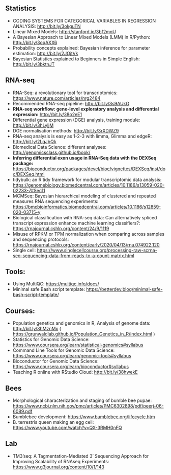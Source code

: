 ## Statistics
* CODING SYSTEMS FOR CATEGORICAL VARIABLES IN REGRESSION ANALYSIS: http://bit.ly/3okguTN
* Linear Mixed Models: http://stanford.io/3bf2mqU
* A Bayesian Approach to Linear Mixed Models (LMM) in R/Python: http://bit.ly/3oqAXX6
* Probability concepts explained: Bayesian inference for parameter estimation: http://bit.ly/2JOjtVk
* Bayesian Statistics explained to Beginners in Simple English: http://bit.ly/3bktnJT

## RNA-seq
* RNA-Seq: a revolutionary tool for transcriptomics: https://www.nature.com/articles/nrg2484
* Recommended RNA-seq pipeline: http://bit.ly/3s9AUkG
* **RNA-seq workflow: gene-level exploratory analysis and differential expression:** http://bit.ly/38o2eE1
* Differential gene expression (DGE) analysis, training module: http://bit.ly/3hLyljM
* DGE normalisation methods: http://bit.ly/3rXDWZ9
* RNA-seq analysis is easy as 1-2-3 with limma, Glimma and edgeR: http://bit.ly/2LqJbQk
* Biomedical Data Science: different analyses: http://genomicsclass.github.io/book/
* **Inferring differential exon usage in RNA-Seq data with the DEXSeq package:** https://bioconductor.org/packages/devel/bioc/vignettes/DEXSeq/inst/doc/DEXSeq.html
* tidybulk: an R tidy framework for modular transcriptomic data analysis: https://genomebiology.biomedcentral.com/articles/10.1186/s13059-020-02233-7#Sec11
* MCMSeq: Bayesian hierarchical modeling of clustered and repeated measures RNA sequencing experiments: https://bmcbioinformatics.biomedcentral.com/articles/10.1186/s12859-020-03715-y
* Biological classification with RNA-seq data: Can alternatively spliced transcript expression enhance machine learning classifiers?: https://rnajournal.cshlp.org/content/24/9/1119
* Misuse of RPKM or TPM normalization when comparing across samples and sequencing protocols: https://rnajournal.cshlp.org/content/early/2020/04/13/rna.074922.120
* Single cell: https://www.singlecellcourse.org/processing-raw-scrna-seq-sequencing-data-from-reads-to-a-count-matrix.html 

## Tools: 
* Using MultiQC: https://multiqc.info/docs/
* Minimal safe Bash script template: https://betterdev.blog/minimal-safe-bash-script-template/ 

## Courses:
* Population genetics and genomics in R, Analysis of genome data: http://bit.ly/3hMznMx ( https://grunwaldlab.github.io/Population_Genetics_in_R/index.html )
* Statistics for Genomic Data Science: https://www.coursera.org/learn/statistical-genomics#syllabus
* Command Line Tools for Genomic Data Science: https://www.coursera.org/learn/genomic-tools#syllabus
* Bioconductor for Genomic Data Science: https://www.coursera.org/learn/bioconductor#syllabus
* Teaching R online with RStudio Cloud: http://bit.ly/38hwekE

## Bees 
* Morphological characterization and staging of bumble bee pupae: https://www.ncbi.nlm.nih.gov/pmc/articles/PMC6302898/pdf/peerj-06-6089.pdf
* Bumblebee development: https://www.bumblebee.org/lifecycle.htm 
* B. terrestris queen making an egg cell: https://www.youtube.com/watch?v=QX-3RMH0nFQ 

## Lab
* TM3’seq: A Tagmentation-Mediated 3’ Sequencing Approach for Improving Scalability of RNAseq Experiments: https://www.g3journal.org/content/10/1/143
